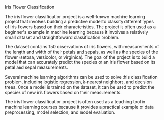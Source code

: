 Iris Flower Classification

The iris flower classification project is a well-known machine learning project that involves building a predictive model to classify different types of iris flowers based on their characteristics. The project is often used as a beginner's example in machine learning because it involves a relatively small dataset and straightforward classification problem.

The dataset contains 150 observations of iris flowers, with measurements of the length and width of their petals and sepals, as well as the species of the flower (setosa, versicolor, or virginica). The goal of the project is to build a model that can accurately predict the species of an iris flower based on its petal and sepal measurements.

Several machine learning algorithms can be used to solve this classification problem, including logistic regression, k-nearest neighbors, and decision trees. Once a model is trained on the dataset, it can be used to predict the species of new iris flowers based on their measurements.

The iris flower classification project is often used as a teaching tool in machine learning courses because it provides a practical example of data preprocessing, model selection, and model evaluation.
